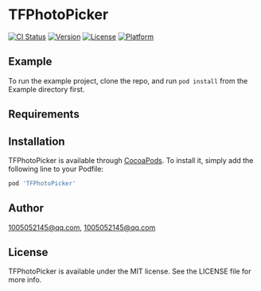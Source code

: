 # TFPhotoPicker

[![CI Status](https://img.shields.io/travis/1005052145@qq.com/TFPhotoPicker.svg?style=flat)](https://travis-ci.org/1005052145@qq.com/TFPhotoPicker)
[![Version](https://img.shields.io/cocoapods/v/TFPhotoPicker.svg?style=flat)](https://cocoapods.org/pods/TFPhotoPicker)
[![License](https://img.shields.io/cocoapods/l/TFPhotoPicker.svg?style=flat)](https://cocoapods.org/pods/TFPhotoPicker)
[![Platform](https://img.shields.io/cocoapods/p/TFPhotoPicker.svg?style=flat)](https://cocoapods.org/pods/TFPhotoPicker)

## Example

To run the example project, clone the repo, and run `pod install` from the Example directory first.

## Requirements

## Installation

TFPhotoPicker is available through [CocoaPods](https://cocoapods.org). To install
it, simply add the following line to your Podfile:

```ruby
pod 'TFPhotoPicker'
```

## Author

1005052145@qq.com, 1005052145@qq.com

## License

TFPhotoPicker is available under the MIT license. See the LICENSE file for more info.
